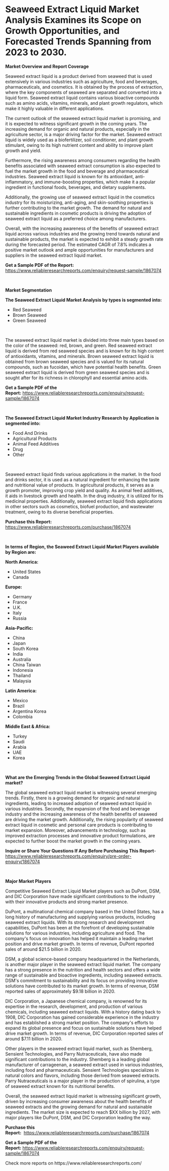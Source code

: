 <p><h1>Seaweed Extract Liquid Market Analysis Examines its Scope on Growth Opportunities, and Forecasted Trends Spanning from 2023 to 2030.</h1></p><p><strong>Market Overview and Report Coverage</strong></p>
<p><p>Seaweed extract liquid is a product derived from seaweed that is used extensively in various industries such as agriculture, food and beverages, pharmaceuticals, and cosmetics. It is obtained by the process of extraction, where the key components of seaweed are separated and converted into a liquid form. Seaweed extract liquid contains various bioactive compounds such as amino acids, vitamins, minerals, and plant growth regulators, which make it highly valuable in different applications.</p><p>The current outlook of the seaweed extract liquid market is promising, and it is expected to witness significant growth in the coming years. The increasing demand for organic and natural products, especially in the agriculture sector, is a major driving factor for the market. Seaweed extract liquid is widely used as a biofertilizer, soil conditioner, and plant growth stimulant, owing to its high nutrient content and ability to improve plant growth and yield.</p><p>Furthermore, the rising awareness among consumers regarding the health benefits associated with seaweed extract consumption is also expected to fuel the market growth in the food and beverage and pharmaceutical industries. Seaweed extract liquid is known for its antioxidant, anti-inflammatory, and immune-boosting properties, which make it a popular ingredient in functional foods, beverages, and dietary supplements.</p><p>Additionally, the growing use of seaweed extract liquid in the cosmetics industry for its moisturizing, anti-aging, and skin-soothing properties is further contributing to the market growth. The demand for natural and sustainable ingredients in cosmetic products is driving the adoption of seaweed extract liquid as a preferred choice among manufacturers.</p><p>Overall, with the increasing awareness of the benefits of seaweed extract liquid across various industries and the growing trend towards natural and sustainable products, the market is expected to exhibit a steady growth rate during the forecasted period. The estimated CAGR of 7.8% indicates a positive market outlook and ample opportunities for manufacturers and suppliers in the seaweed extract liquid market.</p></p>
<p><strong>Get a Sample PDF of the Report:</strong> <a href="https://www.reliableresearchreports.com/enquiry/request-sample/1867074">https://www.reliableresearchreports.com/enquiry/request-sample/1867074</a></p>
<p>&nbsp;</p>
<p><strong>Market Segmentation</strong></p>
<p><strong>The Seaweed Extract Liquid Market Analysis by types is segmented into:</strong></p>
<p><ul><li>Red Seaweed</li><li>Brown Seaweed</li><li>Green Seaweed</li></ul></p>
<p>&nbsp;</p>
<p><p>The seaweed extract liquid market is divided into three main types based on the color of the seaweed: red, brown, and green. Red seaweed extract liquid is derived from red seaweed species and is known for its high content of antioxidants, vitamins, and minerals. Brown seaweed extract liquid is obtained from brown seaweed species and is valued for its natural compounds, such as fucoidan, which have potential health benefits. Green seaweed extract liquid is derived from green seaweed species and is sought after for its richness in chlorophyll and essential amino acids.</p></p>
<p><strong>Get a Sample PDF of the Report:</strong>&nbsp;<a href="https://www.reliableresearchreports.com/enquiry/request-sample/1867074">https://www.reliableresearchreports.com/enquiry/request-sample/1867074</a></p>
<p>&nbsp;</p>
<p><strong>The Seaweed Extract Liquid Market Industry Research by Application is segmented into:</strong></p>
<p><ul><li>Food And Drinks</li><li>Agricultural Products</li><li>Animal Feed Additives</li><li>Drug</li><li>Other</li></ul></p>
<p>&nbsp;</p>
<p><p>Seaweed extract liquid finds various applications in the market. In the food and drinks sector, it is used as a natural ingredient for enhancing the taste and nutritional value of products. In agricultural products, it serves as a growth promoter, improving crop yield and quality. As animal feed additives, it aids in livestock growth and health. In the drug industry, it is utilized for its medicinal properties. Additionally, seaweed extract liquid finds applications in other sectors such as cosmetics, biofuel production, and wastewater treatment, owing to its diverse beneficial properties.</p></p>
<p><strong>Purchase this Report:</strong>&nbsp; <a href="https://www.reliableresearchreports.com/purchase/1867074">https://www.reliableresearchreports.com/purchase/1867074</a></p>
<p>&nbsp;</p>
<p><strong>In terms of Region, the Seaweed Extract Liquid Market Players available by Region are:</strong></p>
<p>
    <p> <strong> North America: </strong>
        <ul>
            <li>United States</li>
            <li>Canada</li>
        </ul>
        </p> 
    <p> <strong> Europe: </strong>
        <ul>
            <li>Germany</li>
            <li>France</li>
            <li>U.K.</li>
            <li>Italy</li>
            <li>Russia</li>
        </ul>
        </p> 
    <p> <strong> Asia-Pacific: </strong>
        <ul>
            <li>China</li>
            <li>Japan</li>
            <li>South Korea</li>
            <li>India</li>
            <li>Australia</li>
            <li>China Taiwan</li>
            <li>Indonesia</li>
            <li>Thailand</li>
            <li>Malaysia</li>
        </ul>
        </p> 
    <p> <strong> Latin America: </strong>
        <ul>
            <li>Mexico</li>
            <li>Brazil</li>
            <li>Argentina Korea</li>
            <li>Colombia</li>
        </ul>
        </p> 
    <p> <strong> Middle East & Africa: </strong>
        <ul>
            <li>Turkey</li>
            <li>Saudi</li>
            <li>Arabia</li>
            <li>UAE</li>
            <li>Korea</li>
        </ul>
    </p>
    </p>
<p>&nbsp;</p>
<p><strong>What are the Emerging Trends in the Global Seaweed Extract Liquid market?</strong></p>
<p><p>The global seaweed extract liquid market is witnessing several emerging trends. Firstly, there is a growing demand for organic and natural ingredients, leading to increased adoption of seaweed extract liquid in various industries. Secondly, the expansion of the food and beverage industry and the increasing awareness of the health benefits of seaweed are driving the market growth. Additionally, the rising popularity of seaweed extract liquid in cosmetic and personal care products is contributing to market expansion. Moreover, advancements in technology, such as improved extraction processes and innovative product formulations, are expected to further boost the market growth in the coming years.</p></p>
<p><strong>Inquire or Share Your Questions If Any Before Purchasing This Report</strong>- <a href="https://www.reliableresearchreports.com/enquiry/pre-order-enquiry/1867074">https://www.reliableresearchreports.com/enquiry/pre-order-enquiry/1867074</a></p>
<p>&nbsp;</p>
<p><strong>Major Market Players</strong></p>
<p><p>Competitive Seaweed Extract Liquid Market players such as DuPont, DSM, and DIC Corporation have made significant contributions to the industry with their innovative products and strong market presence.</p><p>DuPont, a multinational chemical company based in the United States, has a long history of manufacturing and supplying various products, including seaweed extract liquids. With its strong research and development capabilities, DuPont has been at the forefront of developing sustainable solutions for various industries, including agriculture and food. The company's focus on innovation has helped it maintain a leading market position and drive market growth. In terms of revenue, DuPont reported sales of around $21.5 billion in 2020.</p><p>DSM, a global science-based company headquartered in the Netherlands, is another major player in the seaweed extract liquid market. The company has a strong presence in the nutrition and health sectors and offers a wide range of sustainable and bioactive ingredients, including seaweed extracts. DSM's commitment to sustainability and its focus on providing innovative solutions have contributed to its market growth. In terms of revenue, DSM reported sales of approximately $9.18 billion in 2020.</p><p>DIC Corporation, a Japanese chemical company, is renowned for its expertise in the research, development, and production of various chemicals, including seaweed extract liquids. With a history dating back to 1908, DIC Corporation has gained considerable experience in the industry and has established a strong market position. The company's efforts to expand its global presence and focus on sustainable solutions have helped drive market growth. In terms of revenue, DIC Corporation reported sales of around $7.11 billion in 2020.</p><p>Other players in the seaweed extract liquid market, such as Shemberg, Sensient Technologies, and Parry Nutraceuticals, have also made significant contributions to the industry. Shemberg is a leading global manufacturer of carrageenan, a seaweed extract used in various industries, including food and pharmaceuticals. Sensient Technologies specializes in natural colors and flavors, including those derived from seaweed extracts. Parry Nutraceuticals is a major player in the production of spirulina, a type of seaweed extract known for its nutritional benefits.</p><p>Overall, the seaweed extract liquid market is witnessing significant growth, driven by increasing consumer awareness about the health benefits of seaweed extracts and the growing demand for natural and sustainable ingredients. The market size is expected to reach $XX billion by 2027, with major players like DuPont, DSM, and DIC Corporation leading the way.</p></p>
<p><strong>Purchase this Report:</strong>&nbsp;&nbsp;<a href="https://www.reliableresearchreports.com/purchase/1867074">https://www.reliableresearchreports.com/purchase/1867074</a></p>
<p></p>
<p><strong>Get a Sample PDF of the Report:</strong>&nbsp;<a href="https://www.reliableresearchreports.com/enquiry/request-sample/1867074">https://www.reliableresearchreports.com/enquiry/request-sample/1867074</a></p>
<p>Check more reports on https://www.reliableresearchreports.com/</p>